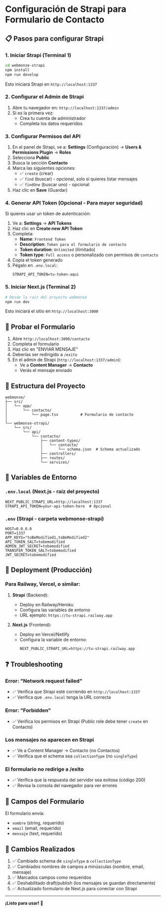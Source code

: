 # Configuración de Strapi para Formulario de Contacto

## 📋 Pasos para configurar Strapi

### 1. Iniciar Strapi (Terminal 1)

```bash
cd webmonse-strapi
npm install
npm run develop
```

Esto iniciará Strapi en `http://localhost:1337`

### 2. Configurar el Admin de Strapi

1. Abre tu navegador en: `http://localhost:1337/admin`
2. Si es la primera vez:
   - Crea tu cuenta de administrador
   - Completa los datos requeridos

### 3. Configurar Permisos del API

1. En el panel de Strapi, ve a: **Settings** (Configuración) → **Users & Permissions Plugin** → **Roles**
2. Selecciona **Public**
3. Busca la sección **Contacto**
4. Marca las siguientes opciones:
   - ✅ `create` (crear)
   - ✅ `find` (buscar) - opcional, solo si quieres listar mensajes
   - ✅ `findOne` (buscar uno) - opcional
5. Haz clic en **Save** (Guardar)

### 4. Generar API Token (Opcional - Para mayor seguridad)

Si quieres usar un token de autenticación:

1. Ve a: **Settings** → **API Tokens**
2. Haz clic en **Create new API Token**
3. Completa:
   - **Name**: `Frontend Token`
   - **Description**: `Token para el formulario de contacto`
   - **Token duration**: `Unlimited` (ilimitado)
   - **Token type**: `Full access` o personalizado con permisos de `contacto`
4. Copia el token generado
5. Pégalo en `.env.local`:
   ```
   STRAPI_API_TOKEN=tu-token-aqui
   ```

### 5. Iniciar Next.js (Terminal 2)

```bash
# Desde la raíz del proyecto webmonse
npm run dev
```

Esto iniciará el sitio en `http://localhost:3000`

## 🧪 Probar el Formulario

1. Abre `http://localhost:3000/contacto`
2. Completa el formulario
3. Haz clic en "ENVIAR MENSAJE"
4. Deberías ser redirigido a `/exito`
5. En el admin de Strapi (`http://localhost:1337/admin`):
   - Ve a **Content Manager** → **Contacto**
   - Verás el mensaje enviado

## 📁 Estructura del Proyecto

```
webmonse/
├── src/
│   └── app/
│       └── contacto/
│           └── page.tsx          # Formulario de contacto
│
└── webmonse-strapi/
    └── src/
        └── api/
            └── contacto/
                ├── content-types/
                │   └── contacto/
                │       └── schema.json  # Schema actualizado
                ├── controllers/
                ├── routes/
                └── services/
```

## 🔧 Variables de Entorno

### `.env.local` (Next.js - raíz del proyecto)

```env
NEXT_PUBLIC_STRAPI_URL=http://localhost:1337
STRAPI_API_TOKEN=your-api-token-here  # Opcional
```

### `.env` (Strapi - carpeta webmonse-strapi)

```env
HOST=0.0.0.0
PORT=1337
APP_KEYS="toBeModified1,toBeModified2"
API_TOKEN_SALT=tobemodified
ADMIN_JWT_SECRET=tobemodified
TRANSFER_TOKEN_SALT=tobemodified
JWT_SECRET=tobemodified
```

## 🚀 Deployment (Producción)

### Para Railway, Vercel, o similar:

1. **Strapi** (Backend):
   - Deploy en Railway/Heroku
   - Configura las variables de entorno
   - URL ejemplo: `https://tu-strapi.railway.app`

2. **Next.js** (Frontend):
   - Deploy en Vercel/Netlify
   - Configura la variable de entorno:
     ```
     NEXT_PUBLIC_STRAPI_URL=https://tu-strapi.railway.app
     ```

## ❓ Troubleshooting

### Error: "Network request failed"
- ✅ Verifica que Strapi esté corriendo en `http://localhost:1337`
- ✅ Verifica que `.env.local` tenga la URL correcta

### Error: "Forbidden"
- ✅ Verifica los permisos en Strapi (Public role debe tener `create` en Contacto)

### Los mensajes no aparecen en Strapi
- ✅ Ve a Content Manager → Contacto (no Contactos)
- ✅ Verifica que el schema sea `collectionType` (no `singleType`)

### El formulario no redirige a /exito
- ✅ Verifica que la respuesta del servidor sea exitosa (código 200)
- ✅ Revisa la consola del navegador para ver errores

## 📝 Campos del Formulario

El formulario envía:
- `nombre` (string, requerido)
- `email` (email, requerido)
- `mensaje` (text, requerido)

## 🔄 Cambios Realizados

1. ✅ Cambiado schema de `singleType` a `collectionType`
2. ✅ Cambiados nombres de campos a minúsculas (nombre, email, mensaje)
3. ✅ Marcados campos como requeridos
4. ✅ Deshabilitado draft/publish (los mensajes se guardan directamente)
5. ✅ Actualizado formulario de Next.js para conectar con Strapi

---

**¡Listo para usar! 🎉**
